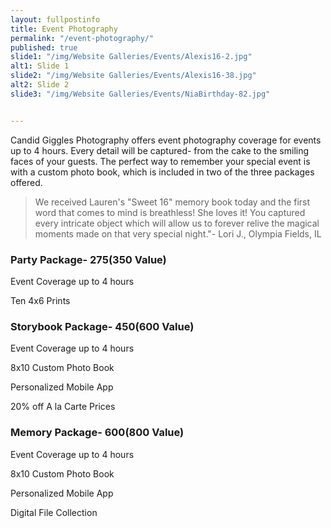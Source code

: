 ```yaml
---
layout: fullpostinfo
title: Event Photography
permalink: "/event-photography/"
published: true
slide1: "/img/Website Galleries/Events/Alexis16-2.jpg"
alt1: Slide 1
slide2: "/img/Website Galleries/Events/Alexis16-38.jpg"
alt2: Slide 2
slide3: "/img/Website Galleries/Events/NiaBirthday-82.jpg"


---
```

Candid Giggles Photography offers event photography coverage for events up to 4 hours. Every detail will be captured- from the cake to the smiling faces of your guests. The perfect way to remember your special event is with a custom photo book, which is included in two of the three packages offered. 

> We received Lauren's "Sweet 16" memory book today and the first word that comes to mind is breathless! She loves it! You captured every intricate object which will allow us to forever relive the magical moments made on that very special night."- Lori J., Olympia Fields, IL


### Party Package- $275 ($350 Value)
Event Coverage up to 4 hours

Ten 4x6 Prints


### Storybook Package- $450 ($600 Value)
Event Coverage up to 4 hours

8x10 Custom Photo Book

Personalized Mobile App 

20% off A la Carte Prices


### Memory Package- $600 ($800 Value)
Event Coverage up to 4 hours

8x10 Custom Photo Book

Personalized Mobile App 

Digital File Collection





